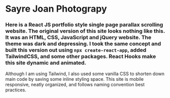 # Sayre Joan Photograpy

### Here is a React JS portfolio style single page parallax scrolling website. The original version of this site looks nothing like this. It was an HTML, CSS, JavaScript and jQuery website. The theme was dark and depressing. I took the same concept and built this version out using `npx create-react-app`, added TailwindCSS, and some other packages. React Hooks make this site dynamic and animated.<br />

Although I am using Tailwind, I also used some vanilla CSS to shorten down main code by saving some inline styling space.
This site is mobile responsive, neatly organized, and follows naming convention best practices.

<img src="" alt="" width={800} height={680} />
